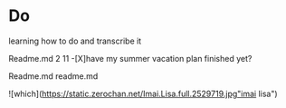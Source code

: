 # Do
learning how to do and transcribe it

Readme.md
2
11
-[X]have my summer vacation plan finished yet?

Readme.md
readme.md

![which](https://static.zerochan.net/Imai.Lisa.full.2529719.jpg"imai lisa")
